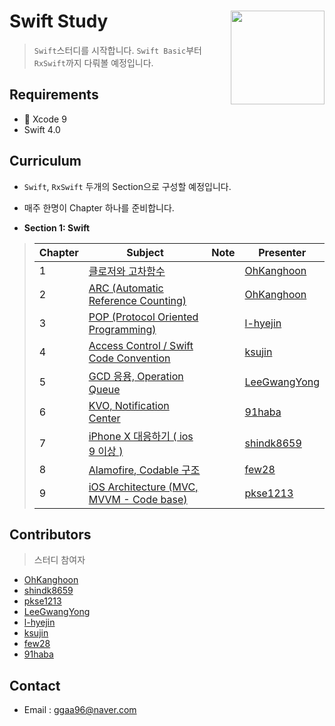 # Swift Study <img src = "https://blog.tomasmahrik.com/wp-content/uploads/2015/06/swift.jpg" width = 150  align = right>

> `Swift`스터디를 시작합니다. `Swift Basic`부터 `RxSwift`까지 다뤄볼 예정입니다.



## Requirements

* 🔨  Xcode 9
* Swift 4.0



## Curriculum

*  `Swift`, `RxSwift` 두개의 Section으로 구성할 예정입니다.
* 매주 한명이 Chapter 하나를 준비합니다.



* **Section 1: Swift**

> | Chapter | Subject                                  | Note | Presenter                                |
> | ------- | ---------------------------------------- | ---- | ---------------------------------------- |
> | 1       | [클로저와 고차함수](https://github.com/OhKanghoon/SwiftStudy/blob/master/Closure_High_order_function.md) |      | [OhKanghoon](https://github.com/OhKanghoon) |
> | 2       | [ARC (Automatic Reference Counting)]()   |      | [OhKanghoon](https://github.com/OhKanghoon) |
> | 3       | [POP (Protocol Oriented Programming)](https://github.com/OhKanghoon/SwiftStudy/blob/master/POP.md)  |      | [l-hyejin](https://github.com/l-hyejin)  |
> | 4       | [Access Control / Swift Code Convention](https://github.com/OhKanghoon/SwiftStudy/blob/master/Access_control_Code_convention.md) |      | [ksujin](https://github.com/ksujin)      |
> | 5       | [GCD 응용, Operation Queue](https://github.com/OhKanghoon/SwiftStudy/blob/master/Concurrency%20Programming.md)              |      | [LeeGwangYong](https://github.com/LeeGwangYong) |
> | 6       | [KVO, Notification Center](https://github.com/OhKanghoon/SwiftStudy/blob/master/Notification%2C%20KVO.md)             |      | [91haba](https://github.com/91haba)      |
> | 7       | [iPhone X 대응하기 ( ios 9 이상 )]()           |      | [shindk8659](https://github.com/shindk8659) |
> | 8       | [Alamofire, Codable 구조]()                |      | [few28](https://github.com/few28)        |
> | 9       | [iOS Architecture (MVC, MVVM - Code base)]() |      | [pkse1213](https://github.com/pkse1213)  |



## Contributors

> 스터디 참여자

* [OhKanghoon](https://github.com/OhKanghoon)
* [shindk8659](https://github.com/shindk8659)
* [pkse1213](https://github.com/pkse1213)
* [LeeGwangYong](https://github.com/LeeGwangYong)
* [l-hyejin](https://github.com/l-hyejin)
* [ksujin](https://github.com/ksujin)
* [few28](https://github.com/few28)
* [91haba](https://github.com/91haba)



## Contact

- Email : ggaa96@naver.com
